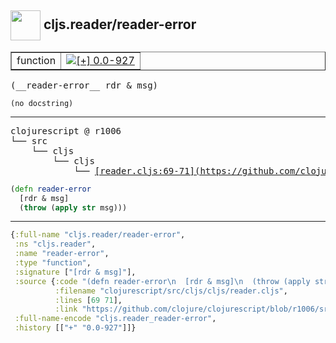## <img width="48px" valign="middle" src="http://i.imgur.com/Hi20huC.png"> cljs.reader/reader-error

 <table border="1">
<tr>
<td>function</td>
<td><a href="https://github.com/cljsinfo/api-refs/tree/0.0-927"><img valign="middle" alt="[+] 0.0-927" src="https://img.shields.io/badge/+-0.0--927-lightgrey.svg"></a> </td>
</tr>
</table>

 <samp>
(__reader-error__ rdr & msg)<br>
</samp>

```
(no docstring)
```

---

 <pre>
clojurescript @ r1006
└── src
    └── cljs
        └── cljs
            └── <ins>[reader.cljs:69-71](https://github.com/clojure/clojurescript/blob/r1006/src/cljs/cljs/reader.cljs#L69-L71)</ins>
</pre>

```clj
(defn reader-error
  [rdr & msg]
  (throw (apply str msg)))
```


---

```clj
{:full-name "cljs.reader/reader-error",
 :ns "cljs.reader",
 :name "reader-error",
 :type "function",
 :signature ["[rdr & msg]"],
 :source {:code "(defn reader-error\n  [rdr & msg]\n  (throw (apply str msg)))",
          :filename "clojurescript/src/cljs/cljs/reader.cljs",
          :lines [69 71],
          :link "https://github.com/clojure/clojurescript/blob/r1006/src/cljs/cljs/reader.cljs#L69-L71"},
 :full-name-encode "cljs.reader_reader-error",
 :history [["+" "0.0-927"]]}

```

